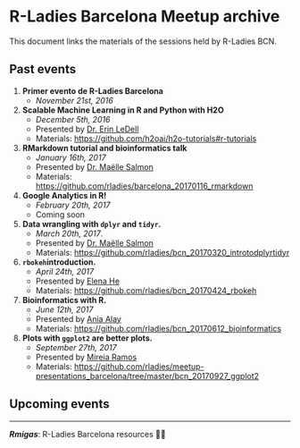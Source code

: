 # R-Ladies Barcelona Meetup archive

This document links the materials of the sessions held by R-Ladies BCN. 

## Past events
  1. **Primer evento de R-Ladies Barcelona**
       + *November 21st, 2016*
  2. **Scalable Machine Learning in R and Python with H2O**
       + *December 5th, 2016*
       + Presented by [Dr. Erin LeDell](http://www.stat.berkeley.edu/~ledell/)
       + Materials: https://github.com/h2oai/h2o-tutorials#r-tutorials
  3. **RMarkdown tutorial and bioinformatics talk**
      + *January 16th, 2017*
      + Presented by [Dr. Maëlle Salmon](http://www.masalmon.eu/)
      + Materials: https://github.com/rladies/barcelona_20170116_rmarkdown
  4. **Google Analytics in R!**
      + *February 20th, 2017*
      + Coming soon
  5. **Data wrangling with `dplyr` and `tidyr`.**
      + *March 20th, 2017*. 
      + Presented by [Dr. Maëlle Salmon](http://www.masalmon.eu/)
      + Materials: https://github.com/rladies/bcn_20170320_introtodplyrtidyr
  6. **`rbokeh`introduction.**
      + *April 24th, 2017*
      + Presented by [Elena He](http://twitter.com/mikanchu)
      + Materials: https://github.com/rladies/bcn_20170424_rbokeh
  7. **Bioinformatics with R.**
      + *June 12th, 2017*
      + Presented by [Ania Alay](http://twitter.com/aniusbananius)
      + Materials: https://github.com/rladies/bcn_20170612_bioinformatics
  8. **Plots with `ggplot2` are better plots.**
      + *September 27th, 2017*
      + Presented by [Mireia Ramos](http://twitter.com/mirthelle)
      + Materials: https://github.com/rladies/meetup-presentations_barcelona/tree/master/bcn_20170927_ggplot2

## Upcoming events

---

__*Rmigas*__: R-Ladies Barcelona resources :ant::ant:
